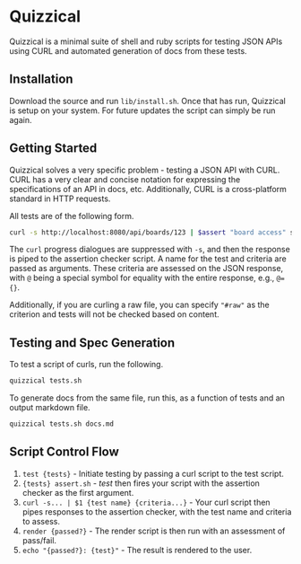 Quizzical
=========
Quizzical is a minimal suite of shell and ruby scripts for testing JSON APIs using CURL and automated generation of docs from these tests.

Installation
------------
Download the source and run `lib/install.sh`. Once that has run, Quizzical is setup on your system. For future updates the script can simply be run again.

Getting Started
---------------
Quizzical solves a very specific problem - testing a JSON API with CURL. CURL has a very clear and concise notation for expressing the specifications of an API in docs, etc. Additionally, CURL is a cross-platform standard in HTTP requests.

All tests are of the following form.

```sh
curl -s http://localhost:8080/api/boards/123 | $assert "board access" success=true
```

The `curl` progress dialogues are suppressed with `-s`, and then the response is piped to the assertion checker script. A name for the test and criteria are passed as arguments. These criteria are assessed on the JSON response, with `@` being a special symbol for equality with the entire response, e.g., `@={}`.

Additionally, if you are curling a raw file, you can specify `"#raw"` as the criterion and tests will not be checked based on content.

Testing and Spec Generation
---------------------------
To test a script of curls, run the following.

```sh
quizzical tests.sh
```

To generate docs from the same file, run this, as a function of tests and an output markdown file.

```sh
quizzical tests.sh docs.md
```

Script Control Flow
-------------------
1. `test {tests}` - Initiate testing by passing a curl script to the test script.
2. `{tests} assert.sh` - *test* then fires your script with the assertion checker as the first argument.
3. `curl -s... | $1 {test name} {criteria...}` - Your curl script then pipes responses to the assertion checker, with the test name and criteria to assess.
4. `render {passed?}` - The render script is then run with an assessment of pass/fail.
5. `echo "{passed?}: {test}"` - The result is rendered to the user.